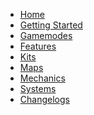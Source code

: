 * [Home](/)
* [Getting Started]()
* [Gamemodes]()
* [Features](/features/)
* [Kits](/kits/)
* [Maps](/maps/)
* [Mechanics](/mechanics/)
* [Systems](/systems/)
* [Changelogs](/changelogs/)
